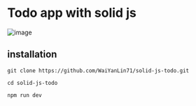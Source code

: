 # Todo app with solid js

![image](https://user-images.githubusercontent.com/100548663/215925648-74e0039f-7065-49b9-8586-7f324812fa6c.png)


## installation

```
git clone https://github.com/WaiYanLin71/solid-js-todo.git
```

```
cd solid-js-todo
```

```
npm run dev
```

